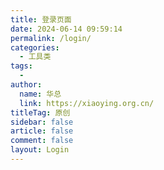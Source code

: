 ```yaml
---
title: 登录页面
date: 2024-06-14 09:59:14
permalink: /login/
categories:
  - 工具类
tags:
  - 
author: 
  name: 华总
  link: https://xiaoying.org.cn/
titleTag: 原创
sidebar: false
article: false
comment: false
layout: Login
---
```



